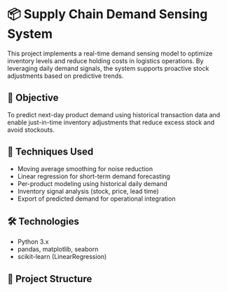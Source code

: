 # 📦 Supply Chain Demand Sensing System

This project implements a real-time demand sensing model to optimize inventory levels and reduce holding costs in logistics operations. By leveraging daily demand signals, the system supports proactive stock adjustments based on predictive trends.

## 🎯 Objective

To predict next-day product demand using historical transaction data and enable just-in-time inventory adjustments that reduce excess stock and avoid stockouts.

## 🧠 Techniques Used

- Moving average smoothing for noise reduction
- Linear regression for short-term demand forecasting
- Per-product modeling using historical daily demand
- Inventory signal analysis (stock, price, lead time)
- Export of predicted demand for operational integration

## 🛠️ Technologies

- Python 3.x
- pandas, matplotlib, seaborn
- scikit-learn (LinearRegression)

## 📁 Project Structure

